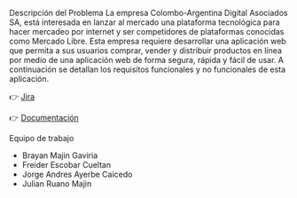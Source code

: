 Descripción del Problema
La empresa Colombo-Argentina Digital Asociados SA, está interesada en lanzar al mercado una plataforma tecnológica para hacer mercadeo por internet y ser competidores de plataformas conocidas como Mercado Libre. Esta empresa requiere desarrollar una aplicación web que permita a sus usuarios comprar, vender y distribuir productos en línea por medio de una aplicación web de forma segura, rápida y fácil de usar. A continuación se detallan los requisitos funcionales y no funcionales de esta aplicación.

👉 [Jira](https://singlecode.atlassian.net/jira/software/projects/SINGLE2023/boards/1/backlog?epics=visible)

👉 [Documentación](Documentation/) 

Equipo de trabajo
- Brayan Majin Gaviria 
- Freider Escobar Cueltan
- Jorge Andres Ayerbe Caicedo
- Julian Ruano Majin